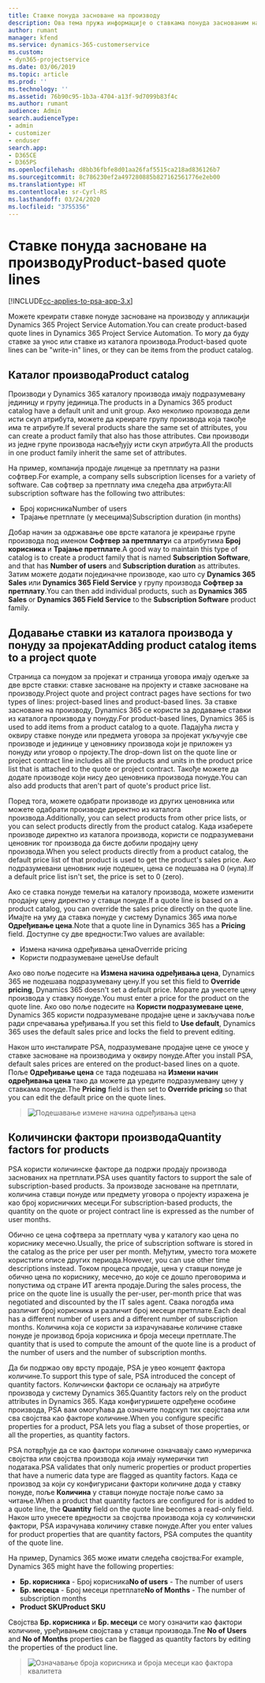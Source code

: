 ```yaml
---
title: Ставке понуда засноване на производу
description: Ова тема пружа информације о ставкама понуда заснованим на производу.
author: rumant
manager: kfend
ms.service: dynamics-365-customerservice
ms.custom:
- dyn365-projectservice
ms.date: 03/06/2019
ms.topic: article
ms.prod: ''
ms.technology: ''
ms.assetid: 76b90c95-1b3a-4704-a13f-9d7099b83f4c
ms.author: rumant
audience: Admin
search.audienceType:
- admin
- customizer
- enduser
search.app:
- D365CE
- D365PS
ms.openlocfilehash: d8bb36fbfe8d01aa26faf5515ca218ad836126b7
ms.sourcegitcommit: 8c786230ef2a497280885b827162561776e2eb00
ms.translationtype: HT
ms.contentlocale: sr-Cyrl-RS
ms.lasthandoff: 03/24/2020
ms.locfileid: "3755356"
---
```

# <a name="product-based-quote-lines"></a><span data-ttu-id="f1302-103">Ставке понуда засноване на производу</span><span class="sxs-lookup"><span data-stu-id="f1302-103">Product-based quote lines</span></span>

[!INCLUDE[cc-applies-to-psa-app-3.x](../includes/cc-applies-to-psa-app-3x.md)]


<span data-ttu-id="f1302-104">Можете креирати ставке понуде засноване на производу у апликацији Dynamics 365 Project Service Automation.</span><span class="sxs-lookup"><span data-stu-id="f1302-104">You can create product-based quote lines in Dynamics 365 Project Service Automation.</span></span> <span data-ttu-id="f1302-105">То могу да буду ставке за унос или ставке из каталога производа.</span><span class="sxs-lookup"><span data-stu-id="f1302-105">Product-based quote lines can be "write-in" lines, or they can be items from the product catalog.</span></span>

## <a name="product-catalog"></a><span data-ttu-id="f1302-106">Каталог производа</span><span class="sxs-lookup"><span data-stu-id="f1302-106">Product catalog</span></span>

<span data-ttu-id="f1302-107">Производи у Dynamics 365 каталогу производа имају подразумевану јединицу и групу јединица.</span><span class="sxs-lookup"><span data-stu-id="f1302-107">The products in a Dynamics 365 product catalog have a default unit and unit group.</span></span> <span data-ttu-id="f1302-108">Ако неколико производа дели исти скуп атрибута, можете да креирате групу производа која такође има те атрибуте.</span><span class="sxs-lookup"><span data-stu-id="f1302-108">If several products share the same set of attributes, you can create a product family that also has those attributes.</span></span> <span data-ttu-id="f1302-109">Сви производи из једне групе производа насљеђују исти скуп атрибута.</span><span class="sxs-lookup"><span data-stu-id="f1302-109">All the products in one product family inherit the same set of attributes.</span></span>

<span data-ttu-id="f1302-110">На пример, компанија продаје лиценце за претплату на разни софтвер.</span><span class="sxs-lookup"><span data-stu-id="f1302-110">For example, a company sells subscription licenses for a variety of software.</span></span> <span data-ttu-id="f1302-111">Сав софтвер за претплату има следећа два атрибута:</span><span class="sxs-lookup"><span data-stu-id="f1302-111">All subscription software has the following two attributes:</span></span>

- <span data-ttu-id="f1302-112">Број корисника</span><span class="sxs-lookup"><span data-stu-id="f1302-112">Number of users</span></span> 
- <span data-ttu-id="f1302-113">Трајање претплате (у месецима)</span><span class="sxs-lookup"><span data-stu-id="f1302-113">Subscription duration (in months)</span></span>

<span data-ttu-id="f1302-114">Добар начин за одржавање ове врсте каталога је креирање групе производа под именом **Софтвер за претплату**и са атрибутима **Број корисника** и **Трајање претплате**.</span><span class="sxs-lookup"><span data-stu-id="f1302-114">A good way to maintain this type of catalog is to create a product family that is named **Subscription Software**, and that has **Number of users** and **Subscription duration** as attributes.</span></span> <span data-ttu-id="f1302-115">Затим можете додати појединачне производе, као што су **Dynamics 365 Sales** или **Dynamics 365 Field Service** у групу производа **Софтвер за претплату**.</span><span class="sxs-lookup"><span data-stu-id="f1302-115">You can then add individual products, such as **Dynamics 365 Sales** or **Dynamics 365 Field Service** to the **Subscription Software** product family.</span></span>

## <a name="adding-product-catalog-items-to-a-project-quote"></a><span data-ttu-id="f1302-116">Додавање ставки из каталога производа у понуду за пројекат</span><span class="sxs-lookup"><span data-stu-id="f1302-116">Adding product catalog items to a project quote</span></span>

<span data-ttu-id="f1302-117">Страница са понудом за пројекат и страница уговора имају одељке за две врсте ставки: ставке засноване на пројекту и ставке засноване на производу.</span><span class="sxs-lookup"><span data-stu-id="f1302-117">Project quote and project contract pages have sections for two types of lines: project-based lines and product-based lines.</span></span> <span data-ttu-id="f1302-118">За ставке засноване на производу, Dynamics 365 се користи за додавање ставки из каталога производа у понуду.</span><span class="sxs-lookup"><span data-stu-id="f1302-118">For product-based lines, Dynamics 365 is used to add items from a product catalog to a quote.</span></span> <span data-ttu-id="f1302-119">Падајућа листа у оквиру ставке понуде или предмета уговора за пројекат укључује све производе и јединице у ценовнику производа који је приложен уз понуду или уговор о пројекту.</span><span class="sxs-lookup"><span data-stu-id="f1302-119">The drop-down list on the quote line or project contract line includes all the products and units in the product price list that is attached to the quote or project contract.</span></span> <span data-ttu-id="f1302-120">Такође можете да додате производе који нису део ценовника производа понуде.</span><span class="sxs-lookup"><span data-stu-id="f1302-120">You can also add products that aren't part of quote's product price list.</span></span>

<span data-ttu-id="f1302-121">Поред тога, можете одабрати производе из других ценовника или можете одабрати производе директно из каталога производа.</span><span class="sxs-lookup"><span data-stu-id="f1302-121">Additionally, you can select products from other price lists, or you can select products directly from the product catalog.</span></span> <span data-ttu-id="f1302-122">Када изаберете производе директно из каталога производа, користи се подразумевани ценовник тог производа да бисте добили продајну цену производа.</span><span class="sxs-lookup"><span data-stu-id="f1302-122">When you select products directly from a product catalog, the default price list of that product is used to get the product's sales price.</span></span> <span data-ttu-id="f1302-123">Ако подразумевани ценовник није подешен, цена се подешава на 0 (нула).</span><span class="sxs-lookup"><span data-stu-id="f1302-123">If a default price list isn't set, the price is set to 0 (zero).</span></span>

<span data-ttu-id="f1302-124">Ако се ставка понуде темељи на каталогу производа, можете изменити продајну цену директно у ставци понуде.</span><span class="sxs-lookup"><span data-stu-id="f1302-124">If a quote line is based on a product catalog, you can override the sales price directly on the quote line.</span></span> <span data-ttu-id="f1302-125">Имајте на уму да ставка понуде у систему Dynamics 365 има поље **Одређивање цена**.</span><span class="sxs-lookup"><span data-stu-id="f1302-125">Note that a quote line in Dynamics 365 has a **Pricing** field.</span></span> <span data-ttu-id="f1302-126">Доступне су две вредности:</span><span class="sxs-lookup"><span data-stu-id="f1302-126">Two values are available:</span></span>

- <span data-ttu-id="f1302-127">Измена начина одређивања цена</span><span class="sxs-lookup"><span data-stu-id="f1302-127">Override pricing</span></span>  
- <span data-ttu-id="f1302-128">Користи подразумеване цене</span><span class="sxs-lookup"><span data-stu-id="f1302-128">Use default</span></span>

<span data-ttu-id="f1302-129">Ако ово поље подесите на **Измена начина одређивања цена**, Dynamics 365 не подешава подразумевану цену.</span><span class="sxs-lookup"><span data-stu-id="f1302-129">If you set this field to **Override pricing**, Dynamics 365 doesn't set a default price.</span></span> <span data-ttu-id="f1302-130">Морате да унесете цену производа у ставку понуде.</span><span class="sxs-lookup"><span data-stu-id="f1302-130">You must enter a price for the product on the quote line.</span></span> <span data-ttu-id="f1302-131">Ако ово поље подесите на **Користи подразумеване цене**, Dynamics 365 користи подразумеване продајне цене и закључава поље ради спречавања уређивања.</span><span class="sxs-lookup"><span data-stu-id="f1302-131">If you set this field to **Use default**, Dynamics 365 uses the default sales price and locks the field to prevent editing.</span></span>

<span data-ttu-id="f1302-132">Након што инсталирате PSA, подразумеване продајне цене се уносе у ставке засноване на производима у оквиру понуде.</span><span class="sxs-lookup"><span data-stu-id="f1302-132">After you install PSA, default sales prices are entered on the product-based lines on a quote.</span></span> <span data-ttu-id="f1302-133">Поље **Одређивање цена** се тада подешава на **Измени начин одређивања цена** тако да можете да уредите подразумевану цену у ставкама понуде.</span><span class="sxs-lookup"><span data-stu-id="f1302-133">The **Pricing** field is then set to **Override pricing** so that you can edit the default price on the quote lines.</span></span>

> ![Подешавање измене начина одређивања цена](media/basic-guide-10.png)
 
## <a name="quantity-factors-for-products"></a><span data-ttu-id="f1302-135">Количински фактори производа</span><span class="sxs-lookup"><span data-stu-id="f1302-135">Quantity factors for products</span></span>

<span data-ttu-id="f1302-136">PSA користи количинске факторе да подржи продају производа заснованих на претплати.</span><span class="sxs-lookup"><span data-stu-id="f1302-136">PSA uses quantity factors to support the sale of subscription-based products.</span></span> <span data-ttu-id="f1302-137">За производе засноване на претплати, количина ставци понуде или предмету уговора о пројекту изражена је као број корисничких месеци.</span><span class="sxs-lookup"><span data-stu-id="f1302-137">For subscription-based products, the quantity on the quote or project contract line is expressed as the number of user months.</span></span>

<span data-ttu-id="f1302-138">Обично се цена софтвера за претплату чува у каталогу као цена по кориснику месечно.</span><span class="sxs-lookup"><span data-stu-id="f1302-138">Usually, the price of subscription software is stored in the catalog as the price per user per month.</span></span> <span data-ttu-id="f1302-139">Међутим, уместо тога можете користити описе других периода.</span><span class="sxs-lookup"><span data-stu-id="f1302-139">However, you can use other time descriptions instead.</span></span> <span data-ttu-id="f1302-140">Током процеса продаје, цена у ставци понуде је обично цена по кориснику, месечно, до које се дошло преговорима и попустима од стране ИТ агента продаје.</span><span class="sxs-lookup"><span data-stu-id="f1302-140">During the sales process, the price on the quote line is usually the per-user, per-month price that was negotiated and discounted by the IT sales agent.</span></span> <span data-ttu-id="f1302-141">Свака погодба има различит број корисника и различит број месеци претплате.</span><span class="sxs-lookup"><span data-stu-id="f1302-141">Each deal has a different number of users and a different number of subscription months.</span></span> <span data-ttu-id="f1302-142">Количина која се користи за израчунавање количине ставке понуде је производ броја корисника и броја месеци претплате.</span><span class="sxs-lookup"><span data-stu-id="f1302-142">The quantity that is used to compute the amount of the quote line is a product of the number of users and the number of subscription months.</span></span>

<span data-ttu-id="f1302-143">Да би подржао ову врсту продаје, PSA је увео концепт фактора количине.</span><span class="sxs-lookup"><span data-stu-id="f1302-143">To support this type of sale, PSA introduced the concept of quantity factors.</span></span> <span data-ttu-id="f1302-144">Количински фактори се ослањају на атрибуте производа у систему Dynamics 365.</span><span class="sxs-lookup"><span data-stu-id="f1302-144">Quantity factors rely on the product attributes in Dynamics 365.</span></span> <span data-ttu-id="f1302-145">Када конфигуришете одређене особине производа, PSA вам омогућава да означите подскуп тих својстава или сва својства као факторе количине.</span><span class="sxs-lookup"><span data-stu-id="f1302-145">When you configure specific properties for a product, PSA lets you flag a subset of those properties, or all the properties, as quantity factors.</span></span>

<span data-ttu-id="f1302-146">PSA потврђује да се као фактори количине означавају само нумеричка својства или својства производа која имају нумерички тип података.</span><span class="sxs-lookup"><span data-stu-id="f1302-146">PSA validates that only numeric properties or product properties that have a numeric data type are flagged as quantity factors.</span></span> <span data-ttu-id="f1302-147">Када се производ за који су конфигурисани фактори количине дода у ставку понуде, поље **Количина** у ставци понуде постаје поље само за читање.</span><span class="sxs-lookup"><span data-stu-id="f1302-147">When a product that quantity factors are configured for is added to a quote line, the **Quantity** field on the quote line becomes a read-only field.</span></span> <span data-ttu-id="f1302-148">Након што унесете вредности за својства производа која су количински фактори, PSA израчунава количину ставке понуде.</span><span class="sxs-lookup"><span data-stu-id="f1302-148">After you enter values for product properties that are quantity factors, PSA computes the quantity of the quote line.</span></span>

<span data-ttu-id="f1302-149">На пример, Dynamics 365 може имати следећа својства:</span><span class="sxs-lookup"><span data-stu-id="f1302-149">For example, Dynamics 365 might have the following properties:</span></span> 

- <span data-ttu-id="f1302-150">**Бр. корисника** - Број корисника</span><span class="sxs-lookup"><span data-stu-id="f1302-150">**No of users** - The number of users</span></span> 
- <span data-ttu-id="f1302-151">**Бр. месеца** - Број месеци претплате</span><span class="sxs-lookup"><span data-stu-id="f1302-151">**No of Months** - The number of subscription months</span></span>
- <span data-ttu-id="f1302-152">**Product SKU**</span><span class="sxs-lookup"><span data-stu-id="f1302-152">**Product SKU**</span></span> 

<span data-ttu-id="f1302-153">Својства **Бр. корисника** и **Бр. месеци** се могу означити као фактори количине, уређивањем својстава у ставци производа.</span><span class="sxs-lookup"><span data-stu-id="f1302-153">Tne **No of Users** and **No of Months** properties can be flagged as quantity factors by editing the properties of the product line.</span></span> 

> ![Означавање броја корисника и броја месеци као фактора квалитета](media/basic-guide-11.png)
 

